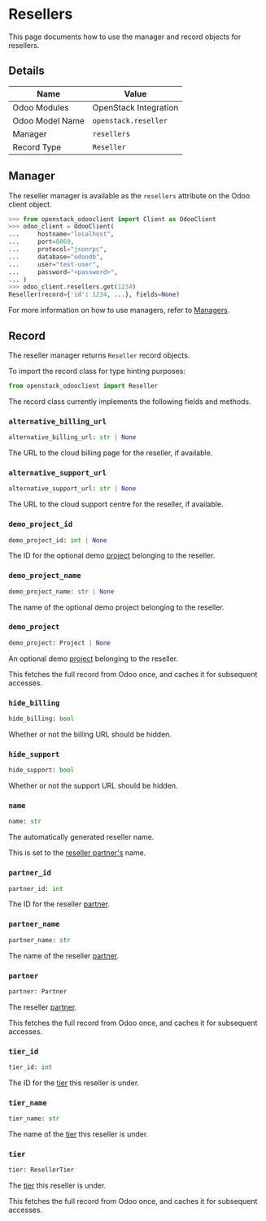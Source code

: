 # Resellers

This page documents how to use the manager and record objects
for resellers.

## Details

| Name            | Value                 |
|-----------------|-----------------------|
| Odoo Modules    | OpenStack Integration |
| Odoo Model Name | `openstack.reseller`  |
| Manager         | `resellers`           |
| Record Type     | `Reseller`            |

## Manager

The reseller manager is available as the `resellers`
attribute on the Odoo client object.

```python
>>> from openstack_odooclient import Client as OdooClient
>>> odoo_client = OdooClient(
...     hostname="localhost",
...     port=8069,
...     protocol="jsonrpc",
...     database="odoodb",
...     user="test-user",
...     password="<password>",
... )
>>> odoo_client.resellers.get(1234)
Reseller(record={'id': 1234, ...}, fields=None)
```

For more information on how to use managers, refer to [Managers](index.md).

## Record

The reseller manager returns `Reseller` record objects.

To import the record class for type hinting purposes:

```python
from openstack_odooclient import Reseller
```

The record class currently implements the following fields and methods.

### `alternative_billing_url`

```python
alternative_billing_url: str | None
```

The URL to the cloud billing page for the reseller, if available.

### `alternative_support_url`

```python
alternative_support_url: str | None
```

The URL to the cloud support centre for the reseller, if available.

### `demo_project_id`

```python
demo_project_id: int | None
```

The ID for the optional demo [project](project.md) belonging to the reseller.

### `demo_project_name`

```python
demo_project_name: str | None
```

The name of the optional demo project belonging to the reseller.

### `demo_project`

```python
demo_project: Project | None
```

An optional demo [project](project.md) belonging to the reseller.

This fetches the full record from Odoo once,
and caches it for subsequent accesses.

### `hide_billing`

```python
hide_billing: bool
```

Whether or not the billing URL should be hidden.

### `hide_support`

```python
hide_support: bool
```

Whether or not the support URL should be hidden.

### `name`

```python
name: str
```

The automatically generated reseller name.

This is set to the [reseller partner's](#partner) name.

### `partner_id`

```python
partner_id: int
```

The ID for the reseller [partner](partner.md).

### `partner_name`

```python
partner_name: str
```

The name of the reseller [partner](partner.md).

### `partner`

```python
partner: Partner
```

The reseller [partner](partner.md).

This fetches the full record from Odoo once,
and caches it for subsequent accesses.

### `tier_id`

```python
tier_id: int
```

The ID for the [tier](reseller-tier.md) this reseller is under.

### `tier_name`

```python
tier_name: str
```

The name of the [tier](reseller-tier.md) this reseller is under.

### `tier`

```python
tier: ResellerTier
```

The [tier](reseller-tier.md) this reseller is under.

This fetches the full record from Odoo once,
and caches it for subsequent accesses.
